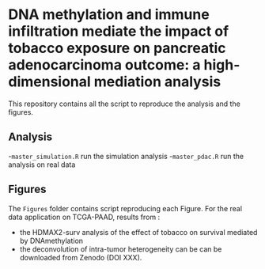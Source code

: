 # DNA methylation and immune infiltration mediate the impact of tobacco exposure on pancreatic adenocarcinoma outcome: a high-dimensional mediation analysis

This repository contains all the script to reproduce the analysis and the figures.

## Analysis

-`master_simulation.R` run the simulation analysis
-`master_pdac.R` run the analysis on real data

## Figures

The `Figures` folder contains script reproducing each Figure. For the real data application on TCGA-PAAD, results from :
- the HDMAX2-surv analysis of the effect of tobacco on survival mediated by DNAmethylation
- the deconvolution of intra-tumor heterogeneity
can be can be downloaded from Zenodo (DOI XXX).

